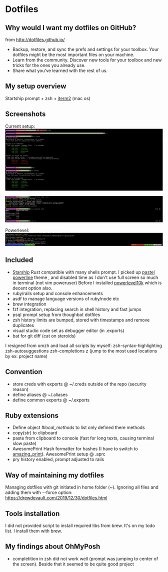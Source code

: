 # Dotfiles


## Why would I want my dotfiles on GitHub?
from http://dotfiles.github.io/

* Backup, restore, and sync the prefs and settings for your toolbox. Your dotfiles might be the most important files on your machine.
* Learn from the community. Discover new tools for your toolbox and new tricks for the ones you already use.
* Share what you’ve learned with the rest of us.

## My setup overview
Startship prompt + zsh + [iterm2](https://iterm2.com/features.html) (mac os)

## Screenshots
Current setup:
![With ruby version indicator](./.pictures/starship.png)

![With took right prompt](./.pictures/starshipRight.png)

Powerlevel:
![Powerlevel before](./.pictures/powerlevel.png)

## Included
- [Starship](https://starship.rs) Rust compatible with many shells prompt. 
I picked up [pastel powerline](https://starship.rs/presets/#pastel-powerline) theme , and disabled time as I don't use full screen so much in terminal (not vim poweruser)
Before I installed [powerlevel10k](https://github.com/romkatv/powerlevel10k) which is decent option also.
- ruby/rails setup and console enhancements
- asdf to manage language versions of ruby/node etc
- brew integration
- fzf integration, replacing search in shell history and fast jumps
- psql prompt setup from thoughbot dotfiles
- zsh history limits are bumped, stored with timestamps and remove duplicates
- visual studio code set as debugger editor (in .exports)
- bat for git diff (cat on steroids)

I resigned from omzh and load all scripts by myself:
zsh-syntax-highlighting
zsh-autosuggestions
zsh-completions
z (jump to the most used locations by ex: project name)

## Convention
- store creds with exports @ ~/.creds outside of the repo (security reason)
- define aliases @ ~/.aliases
- define common exports @ ~/.exports

## Ruby extensions
- Define object _#local_methods_ to list only defined there methods
- copy(str) to clipboard
- paste from clipboard to console (fast for long texts, causing terminal slow paste)
- AwesomePrint Hash formatter for hashes (I have to switch to [amazing_print](https://github.com/amazing-print/amazing_print)). AwesomePrint setup @ .aprc
- pry history enabled, prompt adjusted to rails

## Way of maintaining my dotfiles
Managing dotfiles with git initiated in home folder (~). Ignoring all files and adding them with --force option:
https://drewdevault.com/2019/12/30/dotfiles.html

## Tools installation
I did not provided script to install required libs from brew. It's on my todo list. I install them with brew.

## My findings about OhMyPosh
- completition in zsh did not work well (prompt was jumping to center of the screen). Beside that it seemed to be quite good project